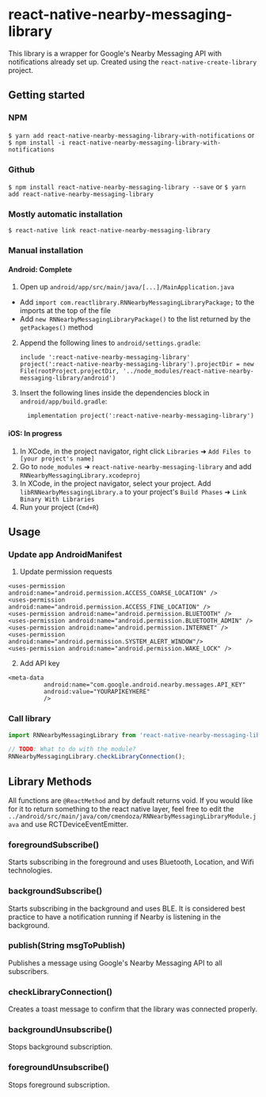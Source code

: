 
# react-native-nearby-messaging-library
This library is a wrapper for Google's Nearby Messaging API with notifications already set up. Created using the `react-native-create-library` project.

## Getting started

### NPM

`$ yarn add react-native-nearby-messaging-library-with-notifications` or `$ npm install -i react-native-nearby-messaging-library-with-notifications`

### Github

`$ npm install react-native-nearby-messaging-library --save` or `$ yarn add react-native-nearby-messaging-library`

### Mostly automatic installation

`$ react-native link react-native-nearby-messaging-library`

### Manual installation

#### Android: Complete

1. Open up `android/app/src/main/java/[...]/MainApplication.java`
  - Add `import com.reactlibrary.RNNearbyMessagingLibraryPackage;` to the imports at the top of the file
  - Add `new RNNearbyMessagingLibraryPackage()` to the list returned by the `getPackages()` method
2. Append the following lines to `android/settings.gradle`:
  	```
  	include ':react-native-nearby-messaging-library'
  	project(':react-native-nearby-messaging-library').projectDir = new File(rootProject.projectDir, '../node_modules/react-native-nearby-messaging-library/android')
  	```
3. Insert the following lines inside the dependencies block in `android/app/build.gradle`:
  	```
      implementation project(':react-native-nearby-messaging-library')
  	```

#### iOS: In progress

1. In XCode, in the project navigator, right click `Libraries` ➜ `Add Files to [your project's name]`
2. Go to `node_modules` ➜ `react-native-nearby-messaging-library` and add `RNNearbyMessagingLibrary.xcodeproj`
3. In XCode, in the project navigator, select your project. Add `libRNNearbyMessagingLibrary.a` to your project's `Build Phases` ➜ `Link Binary With Libraries`
4. Run your project (`Cmd+R`)

## Usage

### Update app AndroidManifest

1. Update permission requests
```
<uses-permission android:name="android.permission.ACCESS_COARSE_LOCATION" />
<uses-permission android:name="android.permission.ACCESS_FINE_LOCATION" />
<uses-permission android:name="android.permission.BLUETOOTH" />
<uses-permission android:name="android.permission.BLUETOOTH_ADMIN" />
<uses-permission android:name="android.permission.INTERNET" />
<uses-permission android:name="android.permission.SYSTEM_ALERT_WINDOW"/>
<uses-permission android:name="android.permission.WAKE_LOCK" />
```

2. Add API key
```
<meta-data
          android:name="com.google.android.nearby.messages.API_KEY"
          android:value="YOURAPIKEYHERE"
          />
```

### Call library

```javascript
import RNNearbyMessagingLibrary from 'react-native-nearby-messaging-library';

// TODO: What to do with the module?
RNNearbyMessagingLibrary.checkLibraryConnection();
```

## Library Methods
 All functions are `@ReactMethod` and by default returns void. If you would like for it to return something to the react native layer, feel free to edit the `../android/src/main/java/com/cmendoza/RNNearbyMessagingLibraryModule.java` and use RCTDeviceEventEmitter.

### foregroundSubscribe()
  Starts subscribing in the foreground and uses Bluetooth, Location, and Wifi technologies.

### backgroundSubscribe()
 Starts subscribing in the background and uses BLE. It is considered best practice to have a notification running if Nearby is listening in the background.

### publish(String msgToPublish)
 Publishes a message using Google's Nearby Messaging API to all subscribers.

### checkLibraryConnection()
 Creates a toast message to confirm that the library was connected properly.

### backgroundUnsubscribe()
 Stops background subscription.

### foregroundUnsubscribe()
 Stops foreground subscription.
